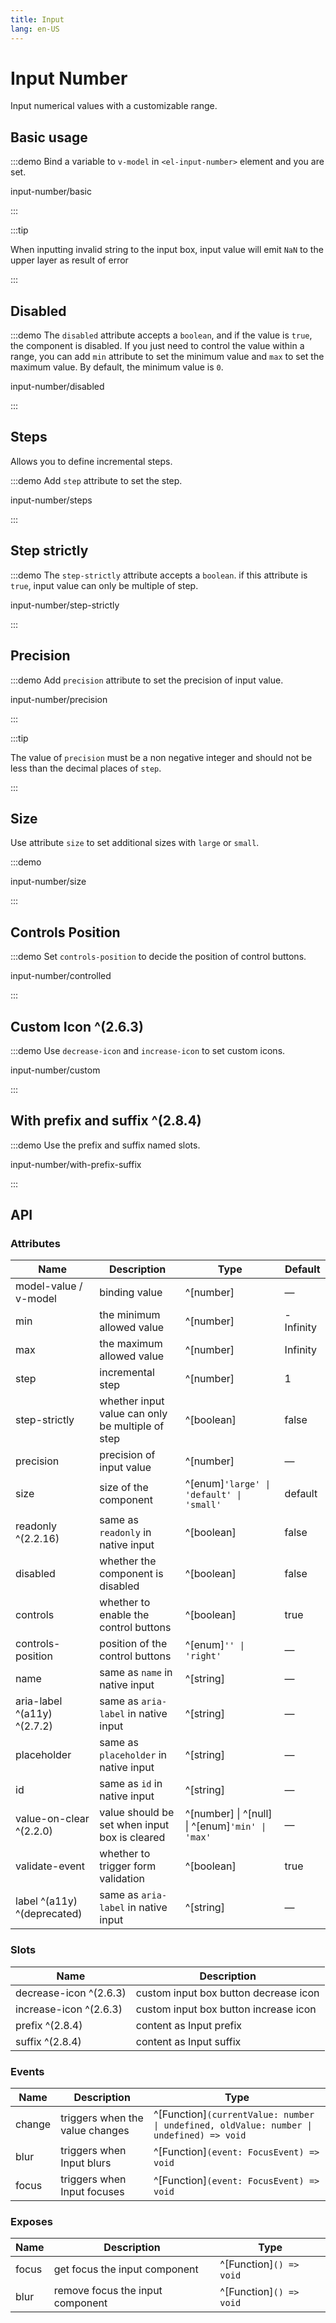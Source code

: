 ```yaml
---
title: Input
lang: en-US
---
```


# Input Number

Input numerical values with a customizable range.

## Basic usage

:::demo Bind a variable to `v-model` in `<el-input-number>` element and you are set.

input-number/basic

:::

:::tip

When inputting invalid string to the input box, input value will emit `NaN` to the upper layer as result of error

:::

## Disabled

:::demo The `disabled` attribute accepts a `boolean`, and if the value is `true`, the component is disabled. If you just need to control the value within a range, you can add `min` attribute to set the minimum value and `max` to set the maximum value. By default, the minimum value is `0`.

input-number/disabled

:::

## Steps

Allows you to define incremental steps.

:::demo Add `step` attribute to set the step.

input-number/steps

:::

## Step strictly

:::demo The `step-strictly` attribute accepts a `boolean`. if this attribute is `true`, input value can only be multiple of step.

input-number/step-strictly

:::

## Precision

:::demo Add `precision` attribute to set the precision of input value.

input-number/precision

:::

:::tip

The value of `precision` must be a non negative integer and should not be less than the decimal places of `step`.

:::

## Size

Use attribute `size` to set additional sizes with `large` or `small`.

:::demo

input-number/size

:::

## Controls Position

:::demo Set `controls-position` to decide the position of control buttons.

input-number/controlled

:::

## Custom Icon ^(2.6.3)

:::demo Use `decrease-icon` and `increase-icon` to set custom icons.

input-number/custom

:::

## With prefix and suffix ^(2.8.4)

:::demo Use the prefix and suffix named slots.

input-number/with-prefix-suffix

:::

## API

### Attributes

| Name                        | Description                                      | Type                                            | Default   |
| --------------------------- | ------------------------------------------------ | ----------------------------------------------- | --------- |
| model-value / v-model       | binding value                                    | ^[number]                                       | —         |
| min                         | the minimum allowed value                        | ^[number]                                       | -Infinity |
| max                         | the maximum allowed value                        | ^[number]                                       | Infinity  |
| step                        | incremental step                                 | ^[number]                                       | 1         |
| step-strictly               | whether input value can only be multiple of step | ^[boolean]                                      | false     |
| precision                   | precision of input value                         | ^[number]                                       | —         |
| size                        | size of the component                            | ^[enum]`'large' \| 'default' \| 'small'`        | default   |
| readonly ^(2.2.16)          | same as `readonly` in native input               | ^[boolean]                                      | false     |
| disabled                    | whether the component is disabled                | ^[boolean]                                      | false     |
| controls                    | whether to enable the control buttons            | ^[boolean]                                      | true      |
| controls-position           | position of the control buttons                  | ^[enum]`'' \| 'right'`                          | —         |
| name                        | same as `name` in native input                   | ^[string]                                       | —         |
| aria-label ^(a11y) ^(2.7.2) | same as `aria-label` in native input             | ^[string]                                       | —         |
| placeholder                 | same as `placeholder` in native input            | ^[string]                                       | —         |
| id                          | same as `id` in native input                     | ^[string]                                       | —         |
| value-on-clear ^(2.2.0)     | value should be set when input box is cleared    | ^[number] \| ^[null] \| ^[enum]`'min' \| 'max'` | —         |
| validate-event              | whether to trigger form validation               | ^[boolean]                                      | true      |
| label ^(a11y) ^(deprecated) | same as `aria-label` in native input             | ^[string]                                       | —         |

### Slots

| Name                   | Description                           |
| ---------------------- | ------------------------------------- |
| decrease-icon ^(2.6.3) | custom input box button decrease icon |
| increase-icon ^(2.6.3) | custom input box button increase icon |
| prefix ^(2.8.4)        | content as Input prefix               |
| suffix ^(2.8.4)        | content as Input suffix               |

### Events

| Name   | Description                     | Type                                                                                    |
| ------ | ------------------------------- | --------------------------------------------------------------------------------------- |
| change | triggers when the value changes | ^[Function]`(currentValue: number \| undefined, oldValue: number \| undefined) => void` |
| blur   | triggers when Input blurs       | ^[Function]`(event: FocusEvent) => void`                                                |
| focus  | triggers when Input focuses     | ^[Function]`(event: FocusEvent) => void`                                                |

### Exposes

| Name  | Description                      | Type                    |
| ----- | -------------------------------- | ----------------------- |
| focus | get focus the input component    | ^[Function]`() => void` |
| blur  | remove focus the input component | ^[Function]`() => void` |
